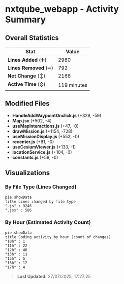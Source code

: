 # nxtqube_webapp - Activity Summary 

## Overall Statistics

| Stat                   | Value                                                             |
| ---------------------- | ----------------------------------------------------------------- |
| **Lines Added** (➕)   | 2960                                          |
| **Lines Removed** (➖) | 792                                        |
| **Net Change** (↕)    | 2168                |
| **Active Time** (⌚)   | 119 minutes |


## Modified Files
- **HandleAddWaypointOnclick.js** (+329, -59)
- **Map.jsx** (+502, -4)
- **useMapInteractions.js** (+47, -0)
- **drawMission.js** (+1154, -728)
- **useMissionDisplay.js** (+552, -0)
- **recenter.js** (+81, -0)
- **useCesiumViewer.js** (+133, -1)
- **locationService.js** (+104, -0)
- **constants.js** (+58, -0)

## Visualizations

### By File Type (Lines Changed)

```mermaid
pie showData
title Lines changed by file type
".js" : 3246
".jsx" : 506
```

### By Hour (Estimated Activity Count)

```mermaid
pie showData
title Coding activity by hour (count of changes)
"10h" : 1
"11h" : 22
"12h" : 40
"13h" : 11
"15h" : 5
"16h" : 12
"17h" : 4
```


> **Last Updated:** 27/07/2025, 17:27:25